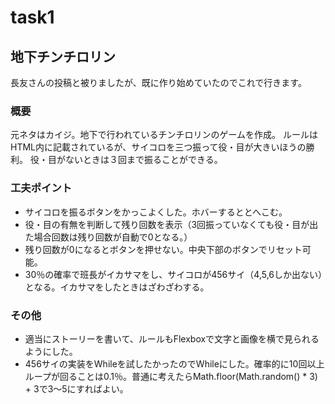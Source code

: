 # task1

## 地下チンチロリン

長友さんの投稿と被りましたが、既に作り始めていたのでこれで行きます。

### 概要

元ネタはカイジ。地下で行われているチンチロリンのゲームを作成。
ルールはHTML内に記載されているが、サイコロを三つ振って役・目が大きいほうの勝利。
役・目がないときは３回まで振ることができる。

### 工夫ポイント
- サイコロを振るボタンをかっこよくした。ホバーするととへこむ。
- 役・目の有無を判断して残り回数を表示（3回振っていなくても役・目が出た場合回数は残り回数が自動で0となる。）
- 残り回数が0になるとボタンを押せない。中央下部のボタンでリセット可能。
- 30％の確率で班長がイカサマをし、サイコロが456サイ（4,5,6しか出ない）となる。イカサマをしたときはざわざわする。

### その他
- 適当にストーリーを書いて、ルールもFlexboxで文字と画像を横で見られるようにした。
- 456サイの実装をWhileを試したかったのでWhileにした。確率的に10回以上ループが回ることは0.1％。普通に考えたらMath.floor(Math.random() * 3) + 3で3～5にすればよい。
